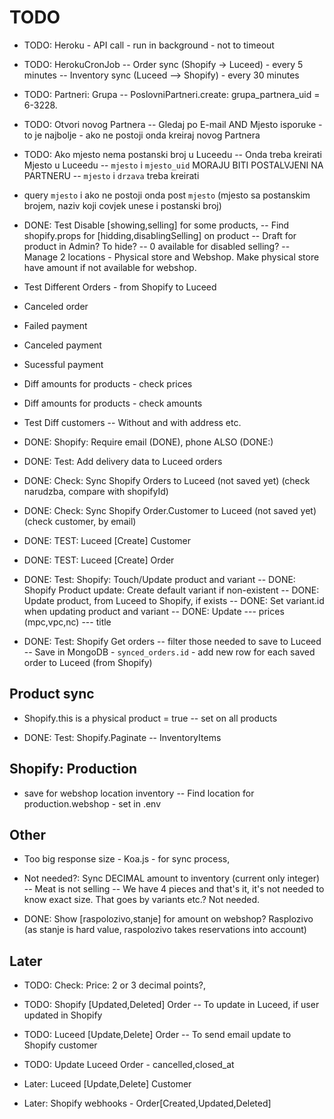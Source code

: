 # TODO

- TODO: Heroku - API call - run in background - not to timeout
- TODO: HerokuCronJob
-- Order sync (Shopify -> Luceed) - every 5 minutes
-- Inventory sync (Luceed --> Shopify) - every 30 minutes

- TODO: Partneri: Grupa
-- PoslovniPartneri.create: grupa_partnera_uid = 6-3228.

- TODO: Otvori novog Partnera
-- Gledaj po E-mail AND Mjesto isporuke - to je najbolje - ako ne postoji onda kreiraj novog Partnera

- TODO: Ako mjesto nema postanski broj u Luceedu
-- Onda treba kreirati Mjesto u Luceedu
-- `mjesto` i `mjesto_uid` MORAJU BITI POSTALVJENI NA PARTNERU
-- `mjesto` i `drzava` treba kreirati
- query `mjesto` i ako ne postoji onda post `mjesto` (mjesto sa postanskim brojem, naziv koji covjek unese i postanski broj)

- DONE: Test Disable [showing,selling] for some products,
-- Find shopify.props for [hidding,disablingSelling] on product
-- Draft for product in Admin? To hide?
-- 0 available for disabled selling?
-- Manage 2 locations - Physical store and Webshop. Make physical store have amount if not available for webshop.

- Test Different Orders - from Shopify to Luceed
- Canceled order
- Failed payment
- Canceled payment
- Sucessful payment
- Diff amounts for products - check prices
- Diff amounts for products - check amounts

- Test Diff customers
-- Without and with address etc.

- DONE: Shopify: Require email (DONE), phone ALSO (DONE:)

- DONE: Test: Add delivery data to Luceed orders

- DONE: Check: Sync Shopify Orders to Luceed (not saved yet) (check narudzba, compare with shopifyId)

- DONE: Check: Sync Shopify Order.Customer to Luceed (not saved yet) (check customer, by email)

- DONE: TEST: Luceed [Create] Customer

- DONE: TEST: Luceed [Create] Order

- DONE: Test: Shopify: Touch/Update product and variant
-- DONE: Shopify Product update: Create default variant if non-existent
-- DONE: Update product, from Luceed to Shopify, if exists
-- DONE: Set variant.id when updating product and variant
-- DONE: Update
--- prices (mpc,vpc,nc)
--- title

- DONE: Test: Shopify Get orders
-- filter those needed to save to Luceed
-- Save in MongoDB - `synced_orders.id` - add new row for each saved order to Luceed (from Shopify)

## Product sync

- Shopify.this is a physical product = true
-- set on all products

- DONE: Test: Shopify.Paginate
-- InventoryItems

## Shopify: Production

- save for webshop location inventory
-- Find location for production.webshop - set in .env

## Other

- Too big response size - Koa.js - for sync process,

- Not needed?: Sync DECIMAL amount to inventory (current only integer)
-- Meat is not selling
-- We have 4 pieces and that's it, it's not needed to know exact size. That goes by variants etc.? Not needed.

- DONE: Show [raspolozivo,stanje] for amount on webshop? Rasplozivo (as stanje is hard value, raspolozivo takes reservations into account)

## Later

- TODO: Check: Price: 2 or 3 decimal points?,

- TODO: Shopify [Updated,Deleted] Order
-- To update in Luceed, if user updated in Shopify

- TODO: Luceed [Update,Delete] Order
-- To send email update to Shopify customer

- TODO: Update Luceed Order - cancelled,closed_at

- Later: Luceed [Update,Delete] Customer

- Later: Shopify webhooks - Order[Created,Updated,Deleted]
